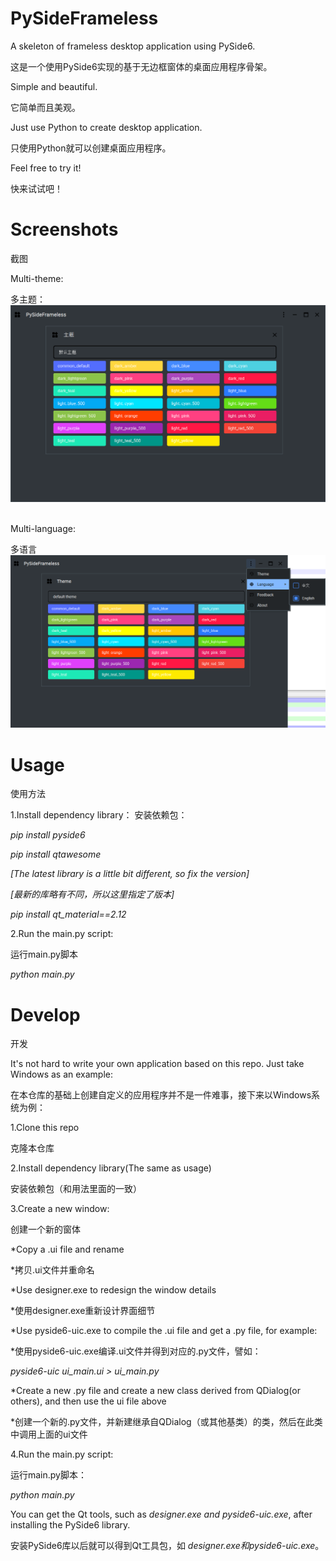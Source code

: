 # PySideFrameless

A skeleton of frameless desktop application using PySide6.

这是一个使用PySide6实现的基于无边框窗体的桌面应用程序骨架。
&nbsp; 

Simple and beautiful. 

它简单而且美观。
&nbsp; 

Just use Python to create desktop application.

只使用Python就可以创建桌面应用程序。
&nbsp; 


Feel free to try it!

快来试试吧！

# Screenshots
截图

Multi-theme:

多主题：
![avatar](./images/main.png)
&nbsp; 

Multi-language:

多语言
![avatar](./images/main-en.png)

# Usage

使用方法

1.Install dependency library：
安装依赖包：

_pip install pyside6_

_pip install qtawesome_

_[The latest library is a little bit different, so fix the version]_

_[最新的库略有不同，所以这里指定了版本]_

_pip install qt_material==2.12_
&nbsp; 

2.Run the main.py script:

运行main.py脚本

_python main.py_

# Develop

开发

It's not hard to write your own application based on this repo. Just take Windows as an example:

在本仓库的基础上创建自定义的应用程序并不是一件难事，接下来以Windows系统为例：

1.Clone this repo

克隆本仓库
&nbsp; 

2.Install dependency library(The same as usage)

安装依赖包（和用法里面的一致）
&nbsp; 

3.Create a new window:

创建一个新的窗体
&nbsp; 

*Copy a .ui file and rename

*拷贝.ui文件并重命名
&nbsp; 

*Use designer.exe to redesign the window details

*使用designer.exe重新设计界面细节
&nbsp; 

*Use pyside6-uic.exe to compile the .ui file and get a .py file, for example:

*使用pyside6-uic.exe编译.ui文件并得到对应的.py文件，譬如：

_pyside6-uic ui_main.ui > ui_main.py_
&nbsp; 

*Create a new .py file and create a new class derived from QDialog(or others), and then use the ui file above

*创建一个新的.py文件，并新建继承自QDialog（或其他基类）的类，然后在此类中调用上面的ui文件
&nbsp; 

4.Run the main.py script:

运行main.py脚本：

_python main.py_
&nbsp; 

You can get the Qt tools, such as _designer.exe and pyside6-uic.exe_, after installing the PySide6 library.

安装PySide6库以后就可以得到Qt工具包，如 _designer.exe和pyside6-uic.exe_。